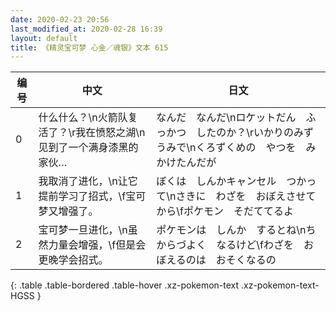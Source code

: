```yaml
---
date: 2020-02-23 20:56
last_modified_at: 2020-02-28 16:39
layout: default
title: 《精灵宝可梦 心金／魂银》文本 615
---
```

| 编号 | 中文 | 日文 |
| ---- | ---- | ---- |
| 0 | 什么什么？\n火箭队复活了？\r我在愤怒之湖\n见到了一个满身漆黑的家伙… | なんだ　なんだ\nロケットだん　ふっかつ　したのか？\rいかりのみずうみで\nくろずくめの　やつを　みかけたんだが |
| 1 | 我取消了进化，\n让它提前学习了招式，\f宝可梦又增强了。 | ぼくは　しんかキャンセル　つかって\nさきに　わざを　おぼえさせてから\fポケモン　そだててるよ |
| 2 | 宝可梦一旦进化，\n虽然力量会增强，\f但是会更晚学会招式。 | ポケモンは　しんか　するとね\nちからづよく　なるけど\fわざを　おぼえるのは　おそくなるの |
{: .table .table-bordered .table-hover .xz-pokemon-text .xz-pokemon-text-HGSS }